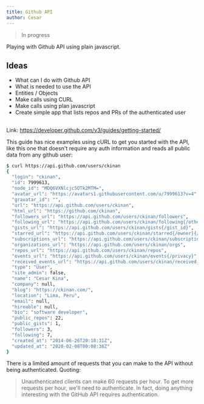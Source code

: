 ```yaml
---
title: Github API
author: Cesar
---
```


> In progress

Playing with Github API using plain javascript.

<!--truncate-->

## Ideas

- What can I do with Github API
- What is needed to use the API
- Entities / Objects
- Make calls using CURL
- Make calls using plan javascript
- Create simple app that lists repos and PRs of the authenticated user

## 

Link: https://developer.github.com/v3/guides/getting-started/

This guide has nice examples using cURL to get you started with the API, like this one that doesn't require any auth information and reads all public data from any github user:

```bash
$ curl https://api.github.com/users/ckinan
{
  "login": "ckinan",
  "id": 7999613,
  "node_id": "MDQ6VXNlcjc5OTk2MTM=",
  "avatar_url": "https://avatars1.githubusercontent.com/u/7999613?v=4",
  "gravatar_id": "",
  "url": "https://api.github.com/users/ckinan",
  "html_url": "https://github.com/ckinan",
  "followers_url": "https://api.github.com/users/ckinan/followers",
  "following_url": "https://api.github.com/users/ckinan/following{/other_user}",
  "gists_url": "https://api.github.com/users/ckinan/gists{/gist_id}",
  "starred_url": "https://api.github.com/users/ckinan/starred{/owner}{/repo}",
  "subscriptions_url": "https://api.github.com/users/ckinan/subscriptions",
  "organizations_url": "https://api.github.com/users/ckinan/orgs",
  "repos_url": "https://api.github.com/users/ckinan/repos",
  "events_url": "https://api.github.com/users/ckinan/events{/privacy}",
  "received_events_url": "https://api.github.com/users/ckinan/received_events",
  "type": "User",
  "site_admin": false,
  "name": "Cesar Kina",
  "company": null,
  "blog": "https://ckinan.com/",
  "location": "Lima, Peru",
  "email": null,
  "hireable": null,
  "bio": "software developer",
  "public_repos": 22,
  "public_gists": 1,
  "followers": 3,
  "following": 7,
  "created_at": "2014-06-26T20:18:31Z",
  "updated_at": "2020-02-08T00:08:38Z"
}
```

There is a limited amount of requests that you can make to the API without being authenticated. Quoting:

> Unauthenticated clients can make 60 requests per hour. To get more requests per hour, we'll need to authenticate. In fact, doing anything interesting with the GitHub API requires authentication.